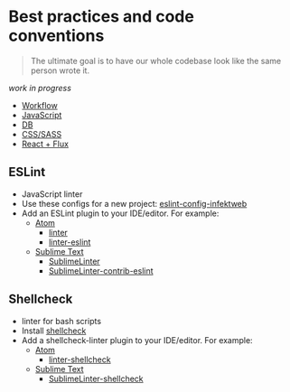 # Best practices and code conventions

  > The ultimate goal is to have our whole codebase look like the same person wrote it.

  *work in progress*

  * [Workflow](https://github.com/infektweb/conventions/blob/master/docs/workflow.md)
  * [JavaScript](https://github.com/infektweb/conventions/blob/master/docs/javascript.md)
  * [DB](https://github.com/infektweb/conventions/blob/master/docs/db.md)
  * [CSS/SASS](https://github.com/infektweb/conventions/blob/master/docs/css.md)
  * [React + Flux](https://github.com/infektweb/conventions/blob/master/docs/react-flux.md)

## ESLint

  * JavaScript linter
  * Use these configs for a new project: [eslint-config-infektweb](https://github.com/infektweb/eslint-config-infektweb)
  * Add an ESLint plugin to your IDE/editor. For example:
    * [Atom](https://atom.io/)
      * [linter](https://atom.io/packages/linter)
      * [linter-eslint](https://atom.io/packages/linter-eslint)
    * [Sublime Text](http://www.sublimetext.com/)
      * [SublimeLinter](https://packagecontrol.io/packages/SublimeLinter)
      * [Sublime​Linter-contrib-eslint](https://packagecontrol.io/packages/SublimeLinter-contrib-eslint)

## Shellcheck

  * linter for bash scripts
  * Install [shellcheck](https://github.com/koalaman/shellcheck#installing)
  * Add a shellcheck-linter plugin to your IDE/editor. For example:
    * [Atom](https://atom.io/)
      * [linter-shellcheck](https://atom.io/packages/linter-shellcheck)
    * [Sublime Text](http://www.sublimetext.com/)
      * [SublimeLinter-shellcheck](https://packagecontrol.io/packages/SublimeLinter-shellcheck)
